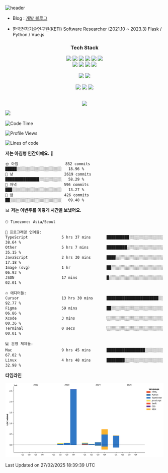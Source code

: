 ![header](https://capsule-render.vercel.app/api?type=soft&color=auto&height=150&section=header&text=HANGYU&fontSize=70&animation=twinkling)


- Blog : [개발 블로그](https://ruehan.org)
 
- 한국전자기술연구원(KETI) Software Researcher (2021.10 ~ 2023.3) Flask / Python / Vue.js

<h3 align="center"> Tech Stack </h3>
<p align="center">
  <img src="https://img.shields.io/badge/HTML-E34F26?style=flat-square&logo=HTML5&logoColor=white"/></a>
<img src="https://img.shields.io/badge/CSS-1572B6?style=flat-square&logo=CSS3&logoColor=white"/></a>
<img src="https://img.shields.io/badge/JavaScript-F7DF1E?style=flat-square&logo=JavaScript&logoColor=white"/></a>
<img src="https://img.shields.io/badge/Java-007396?style=flat-square&logo=Java&logoColor=white"/></a>
<img src="https://img.shields.io/badge/React-61DAFB?style=flat-square&logo=React&logoColor=white"/></a>
<img src="https://img.shields.io/badge/Next-000000?style=flat-square&logo=Next.js&logoColor=white"/></a>
<br>
<img src="https://img.shields.io/badge/Remix-000000?style=flat-square&logo=Remix&logoColor=white"/></a>
<img src="https://img.shields.io/badge/Python-3776AB?style=flat-square&logo=Python&logoColor=white"/></a>
<img src="https://img.shields.io/badge/Flask-000000?style=flat-square&logo=Flask&logoColor=white"/></a>
<img src="https://img.shields.io/badge/MySQL-4479A1?style=flat-square&logo=MySQL&logoColor=white"/></a>

<br>
<br>
<img src="https://img.shields.io/badge/Android Studio-3DDC84?style=flat-square&logo=Android Studio&logoColor=white"/></a>
<img src="https://img.shields.io/badge/Visual Studio Code-007ACC?style=flat-square&logo=Visual Studio Code&logoColor=white"/></a>
<br>
<br>
<img src="https://img.shields.io/badge/macOS-000000?style=flat-square&logo=macOS&logoColor=white"/></a>
<img src="https://img.shields.io/badge/Windows-0078D6?style=flat-square&logo=Windows&logoColor=white"/></a>
<img src="https://img.shields.io/badge/Ubuntu-E95420?style=flat-square&logo=Ubuntu&logoColor=white"/></a>
<br>
<br>

</p>

<p align="center">
  <img align="center" src="https://github-readme-stats.vercel.app/api?username=ruehan&theme=cobalt&show_icons=true" />
</p>

![](https://gh-hits.nomadcoders.workers.dev/view?username=ruehan)

 <!--START_SECTION:waka-->
![Code Time](http://img.shields.io/badge/Code%20Time-1%2C798%20hrs%2012%20mins-blue)

![Profile Views](http://img.shields.io/badge/Profile%20Views-0-blue)

![Lines of code](https://img.shields.io/badge/%EC%A0%80%EB%8A%94%20%EC%97%AC%ED%83%9C%EA%B9%8C%EC%A7%80%20-4.2%20million%20%EC%A4%84%EC%9D%98%20%EC%BD%94%EB%93%9C%EB%A5%BC%20%EC%9E%91%EC%84%B1%ED%96%88%EC%96%B4%EC%9A%94.-blue)

**저는 아침형 인간이에요. 🐤** 

```text
🌞 아침                     852 commits         █████░░░░░░░░░░░░░░░░░░░░   18.96 % 
🌆 낮　                     2619 commits        ███████████████░░░░░░░░░░   58.29 % 
🌃 저녁                     596 commits         ███░░░░░░░░░░░░░░░░░░░░░░   13.27 % 
🌙 밤　                     426 commits         ██░░░░░░░░░░░░░░░░░░░░░░░   09.48 % 
```


📊 **저는 이번주를 이렇게 시간을 보냈어요.** 

```text
🕑︎ Timezone: Asia/Seoul

💬 프로그래밍 언어들: 
TypeScript               5 hrs 37 mins       ██████████░░░░░░░░░░░░░░░   38.64 % 
Other                    5 hrs 7 mins        █████████░░░░░░░░░░░░░░░░   35.15 % 
JavaScript               2 hrs 30 mins       ████░░░░░░░░░░░░░░░░░░░░░   17.18 % 
Image (svg)              1 hr                ██░░░░░░░░░░░░░░░░░░░░░░░   06.93 % 
JSON                     17 mins             █░░░░░░░░░░░░░░░░░░░░░░░░   02.01 % 

🔥 에디터들: 
Cursor                   13 hrs 30 mins      ███████████████████████░░   92.77 % 
Figma                    59 mins             ██░░░░░░░░░░░░░░░░░░░░░░░   06.86 % 
Xcode                    3 mins              ░░░░░░░░░░░░░░░░░░░░░░░░░   00.36 % 
Terminal                 0 secs              ░░░░░░░░░░░░░░░░░░░░░░░░░   00.01 % 

💻 운영 체제들: 
Mac                      9 hrs 45 mins       █████████████████░░░░░░░░   67.02 % 
Linux                    4 hrs 48 mins       ████████░░░░░░░░░░░░░░░░░   32.98 % 
```

**타임라인**

![Lines of Code chart](https://raw.githubusercontent.com/ruehan/ruehan/main/assets/bar_graph.png)


 Last Updated on 27/02/2025 18:39:39 UTC
<!--END_SECTION:waka-->


  



